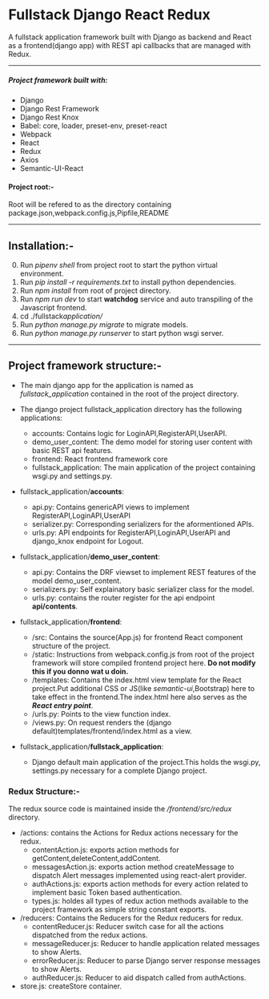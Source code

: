 # Fullstack Django React Redux

A fullstack application framework built with Django as backend and React as a frontend(django app) with REST api callbacks that are managed with Redux.

---

##### Project framework built with:

- Django
- Django Rest Framework
- Django Rest Knox
- Babel: core, loader, preset-env, preset-react
- Webpack
- React
- Redux
- Axios
- Semantic-UI-React

#### Project root:-

Root will be refered to as the directory containing package.json,webpack.config.js,Pipfile,README

---

## Installation:-

0. Run _pipenv shell_ from project root to start the python virtual environment.
1. Run _pip install -r requirements.txt_ to install python dependencies.
2. Run _npm install_ from root of project directory.
3. Run _npm run dev_ to start **watchdog** service and auto transpiling of the Javascript frontend.
4. cd ./fullstack*application/*
5. Run _python manage.py migrate_ to migrate models.
6. Run _python manage.py runserver_ to start python wsgi server.

---

## Project framework structure:-

- The main django app for the application is named as _fullstack_application_ contained in the root of the project directory.
- The django project fullstack_application directory has the following applications:

  - accounts: Contains logic for LoginAPI,RegisterAPI,UserAPI.
  - demo_user_content:
    The demo model for storing user content with basic REST api features.
  - frontend:
    React frontend framework core
  - fullstack_application:
    The main application of the project containing wsgi.py and settings.py.

- fullstack_application/**accounts**:

  - api.py: Contains genericAPI views to implement RegisterAPI,LoginAPI,UserAPI
  - serializer.py: Corresponding serializers for the aformentioned APIs.
  - urls.py: API endpoints for RegisterAPI,LoginAPI,UserAPI and django_knox endpoint for Logout.

- fullstack_application/**demo_user_content**:

  - api.py: Contains the DRF viewset to implement REST features of the model demo_user_content.
  - serializers.py: Self explainatory basic serializer class for the model.
  - urls.py: contains the router register for the api endpoint **api/contents**.

- fullstack_application/**frontend**:

  - /src: Contains the source(App.js) for frontend React component structure of the project.
  - /static: Instructions from webpack.config.js from root of the project framework will store compiled frontend project here. **Do not modify this if you donno wat u doin.**
  - /templates: Contains the index.html view template for the React project.Put additional CSS or JS(like _semantic-ui_,Bootstrap) here to take effect in the frontend.The index.html here also serves as the **_React entry point_**.
  - /urls.py: Points to the view function index.
  - /views.py: On request renders the (django default)templates/frontend/index.html as a view.

- fullstack_application/**fullstack_application**:
  - Django default main application of the project.This holds the wsgi.py, settings.py necessary for a complete Django project.

### Redux Structure:-

The redux source code is maintained inside the _/frontend/src/redux_ directory.

- /actions: contains the Actions for Redux actions necessary for the redux.
  - contentAction.js: exports action methods for getContent,deleteContent,addContent.
  - messagesAction.js: exports action method createMessage to dispatch Alert messages implemented using react-alert provider.
  - authActions.js: exports action methods for every action related to implement basic Token based authentication.
  - types.js: holdes all types of redux action methods available to the project framework as simple string constant exports.
- /reducers: Contains the Reducers for the Redux reducers for redux.
  - contentReducer.js: Reducer switch case for all the actions dispatched from the redux actions.
  - messageReducer.js: Reducer to handle application related messages to show Alerts.
  - errorReducer.js: Reducer to parse Django server response messages to show Alerts.
  - authReducer.js: Reducer to aid dispatch called from authActions.
- store.js: createStore container.
